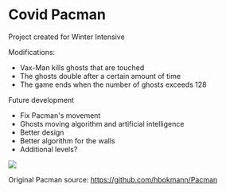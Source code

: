 # Covid Pacman
Project created for Winter Intensive

Modifications:
  - Vax-Man kills ghosts that are touched
  - The ghosts double after a certain amount of time
  - The game ends when the number of ghosts exceeds 128

Future development
* Fix Pacman's movement
* Ghosts moving algorithm and artificial intelligence
* Better design
* Better algorithm for the walls
* Additional levels?

<img src="walkthrough.gif">

Original Pacman source: https://github.com/hbokmann/Pacman
